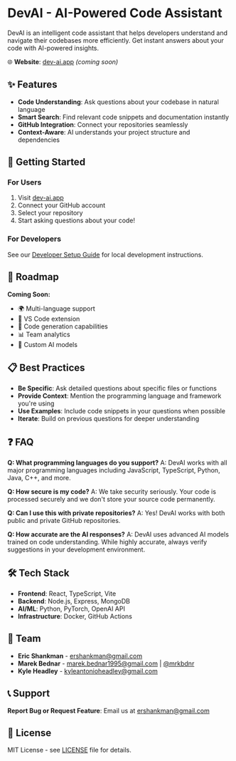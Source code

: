 # DevAI - AI-Powered Code Assistant

DevAI is an intelligent code assistant that helps developers understand and navigate their codebases more efficiently. Get instant answers about your code with AI-powered insights.

🌐 **Website**: [dev-ai.app](https://dev-ai.app) _(coming soon)_

## ✨ Features

- **Code Understanding**: Ask questions about your codebase in natural language
- **Smart Search**: Find relevant code snippets and documentation instantly
- **GitHub Integration**: Connect your repositories seamlessly
- **Context-Aware**: AI understands your project structure and dependencies

## 🚀 Getting Started

### For Users

1. Visit [dev-ai.app](https://dev-ai.app)
2. Connect your GitHub account
3. Select your repository
4. Start asking questions about your code!

### For Developers

See our [Developer Setup Guide](DEVELOPER_SETUP.md) for local development instructions.

## 🎯 Roadmap

**Coming Soon:**

- 🌍 Multi-language support
- 🔧 VS Code extension
- 🤖 Code generation capabilities
- 📊 Team analytics
- 🎨 Custom AI models

## 📋 Best Practices

- **Be Specific**: Ask detailed questions about specific files or functions
- **Provide Context**: Mention the programming language and framework you're using
- **Use Examples**: Include code snippets in your questions when possible
- **Iterate**: Build on previous questions for deeper understanding

## ❓ FAQ

**Q: What programming languages do you support?**
A: DevAI works with all major programming languages including JavaScript, TypeScript, Python, Java, C++, and more.

**Q: How secure is my code?**
A: We take security seriously. Your code is processed securely and we don't store your source code permanently.

**Q: Can I use this with private repositories?**
A: Yes! DevAI works with both public and private GitHub repositories.

**Q: How accurate are the AI responses?**
A: DevAI uses advanced AI models trained on code understanding. While highly accurate, always verify suggestions in your development environment.

## 🛠️ Tech Stack

- **Frontend**: React, TypeScript, Vite
- **Backend**: Node.js, Express, MongoDB
- **AI/ML**: Python, PyTorch, OpenAI API
- **Infrastructure**: Docker, GitHub Actions

## 🤝 Team

- **Eric Shankman** - [ershankman@gmail.com](mailto:ershankman@gmail.com)
- **Marek Bednar** - [marek.bednar1995@gmail.com](mailto:marek.bednar1995@gmail.com) | [@mrkbdnr](https://x.com/mrkbdnr)
- **Kyle Headley** - [kyleantonioheadley@gmail.com](mailto:kyleantonioheadley@gmail.com)

## 📞 Support

**Report Bug or Request Feature**: Email us at [ershankman@gmail.com](mailto:ershankman@gmail.com)

## 📄 License

MIT License - see [LICENSE](LICENSE) file for details.
